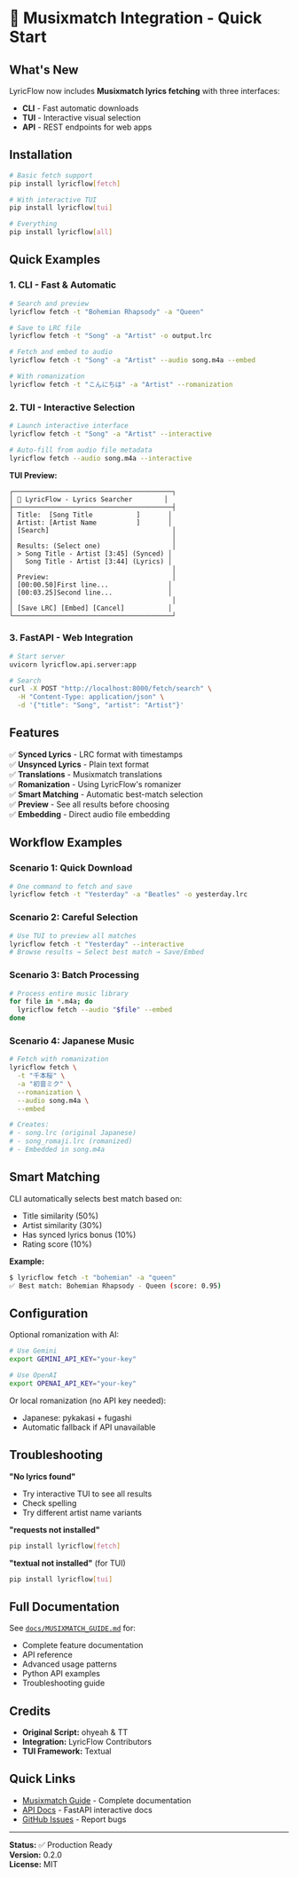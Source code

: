 # 🎵 Musixmatch Integration - Quick Start

## What's New

LyricFlow now includes **Musixmatch lyrics fetching** with three interfaces:

- **CLI** - Fast automatic downloads
- **TUI** - Interactive visual selection  
- **API** - REST endpoints for web apps

## Installation

```bash
# Basic fetch support
pip install lyricflow[fetch]

# With interactive TUI
pip install lyricflow[tui]

# Everything
pip install lyricflow[all]
```

## Quick Examples

### 1. CLI - Fast & Automatic

```bash
# Search and preview
lyricflow fetch -t "Bohemian Rhapsody" -a "Queen"

# Save to LRC file
lyricflow fetch -t "Song" -a "Artist" -o output.lrc

# Fetch and embed to audio
lyricflow fetch -t "Song" -a "Artist" --audio song.m4a --embed

# With romanization
lyricflow fetch -t "こんにちは" -a "Artist" --romanization
```

### 2. TUI - Interactive Selection

```bash
# Launch interactive interface
lyricflow fetch -t "Song" -a "Artist" --interactive

# Auto-fill from audio file metadata
lyricflow fetch --audio song.m4a --interactive
```

**TUI Preview:**
```
┌────────────────────────────────────────┐
│ 🎵 LyricFlow - Lyrics Searcher        │
├────────────────────────────────────────┤
│ Title:  [Song Title           ]       │
│ Artist: [Artist Name          ]       │
│ [Search]                               │
│                                        │
│ Results: (Select one)                  │
│ > Song Title - Artist [3:45] (Synced) │
│   Song Title - Artist [3:44] (Lyrics) │
│                                        │
│ Preview:                               │
│ [00:00.50]First line...               │
│ [00:03.25]Second line...              │
│                                        │
│ [Save LRC] [Embed] [Cancel]           │
└────────────────────────────────────────┘
```

### 3. FastAPI - Web Integration

```bash
# Start server
uvicorn lyricflow.api.server:app

# Search
curl -X POST "http://localhost:8000/fetch/search" \
  -H "Content-Type: application/json" \
  -d '{"title": "Song", "artist": "Artist"}'
```

## Features

✅ **Synced Lyrics** - LRC format with timestamps  
✅ **Unsynced Lyrics** - Plain text format  
✅ **Translations** - Musixmatch translations  
✅ **Romanization** - Using LyricFlow's romanizer  
✅ **Smart Matching** - Automatic best-match selection  
✅ **Preview** - See all results before choosing  
✅ **Embedding** - Direct audio file embedding  

## Workflow Examples

### Scenario 1: Quick Download
```bash
# One command to fetch and save
lyricflow fetch -t "Yesterday" -a "Beatles" -o yesterday.lrc
```

### Scenario 2: Careful Selection
```bash
# Use TUI to preview all matches
lyricflow fetch -t "Yesterday" --interactive
# Browse results → Select best match → Save/Embed
```

### Scenario 3: Batch Processing
```bash
# Process entire music library
for file in *.m4a; do
  lyricflow fetch --audio "$file" --embed
done
```

### Scenario 4: Japanese Music
```bash
# Fetch with romanization
lyricflow fetch \
  -t "千本桜" \
  -a "初音ミク" \
  --romanization \
  --audio song.m4a \
  --embed

# Creates:
# - song.lrc (original Japanese)
# - song_romaji.lrc (romanized)
# - Embedded in song.m4a
```

## Smart Matching

CLI automatically selects best match based on:
- Title similarity (50%)
- Artist similarity (30%)
- Has synced lyrics bonus (10%)
- Rating score (10%)

**Example:**
```bash
$ lyricflow fetch -t "bohemian" -a "queen"
✅ Best match: Bohemian Rhapsody - Queen (score: 0.95)
```

## Configuration

Optional romanization with AI:

```bash
# Use Gemini
export GEMINI_API_KEY="your-key"

# Use OpenAI
export OPENAI_API_KEY="your-key"
```

Or local romanization (no API key needed):
- Japanese: pykakasi + fugashi
- Automatic fallback if API unavailable

## Troubleshooting

**"No lyrics found"**
- Try interactive TUI to see all results
- Check spelling
- Try different artist name variants

**"requests not installed"**
```bash
pip install lyricflow[fetch]
```

**"textual not installed"** (for TUI)
```bash
pip install lyricflow[tui]
```

## Full Documentation

See [`docs/MUSIXMATCH_GUIDE.md`](docs/MUSIXMATCH_GUIDE.md) for:
- Complete feature documentation
- API reference
- Advanced usage patterns
- Python API examples
- Troubleshooting guide

## Credits

- **Original Script:** ohyeah & TT
- **Integration:** LyricFlow Contributors
- **TUI Framework:** Textual

## Quick Links

- [Musixmatch Guide](docs/MUSIXMATCH_GUIDE.md) - Complete documentation
- [API Docs](http://localhost:8000/docs) - FastAPI interactive docs
- [GitHub Issues](https://github.com/yourusername/lyricflow/issues) - Report bugs

---

**Status:** ✅ Production Ready  
**Version:** 0.2.0  
**License:** MIT
